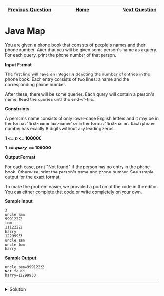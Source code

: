 | <img width=1000>[Previous Question](https://github.com/Kevin-Lago/java-hackerrank-solutions/tree/main/src/)</img> | <img width=1000>[Home](https://github.com/Kevin-Lago/java-hackerrank-solutions)</img> | <img width=1000>[Next Question](https://github.com/Kevin-Lago/java-hackerrank-solutions/tree/main/src/)</img> |
|:---|:---:|---:|

# Java Map

You are given a phone book that consists of people's names and their phone number. After that you will be given some person's name as a query. For each query, print the phone number of that person.

__Input Format__

The first line will have an integer ___n___ denoting the number of entries in the phone book. Each entry consists of two lines: a name and the corresponding phone number.

After these, there will be some queries. Each query will contain a person's name. Read the queries until the end-of-file.

__Constraints__

A person's name consists of only lower-case English letters and it may be in the format 'first-name last-name' or in the format 'first-name'. Each phone number has exactly 8 digits without any leading zeros.

__1 <= _n_ <= 100000__

__1 <= _query_ <= 100000__

__Output Format__

For each case, print "Not found" if the person has no entry in the phone book. Otherwise, print the person's name and phone number. See sample output for the exact format.

To make the problem easier, we provided a portion of the code in the editor. You can either complete that code or write completely on your own.

__Sample Input__

```
3
uncle sam
99912222
tom
11122222
harry
12299933
uncle sam
uncle tom
harry
```

__Sample Output__

```
uncle sam=99912222
Not found
harry=12299933
```

---

<details><summary>Solution</summary>
    
```java

```
</details>